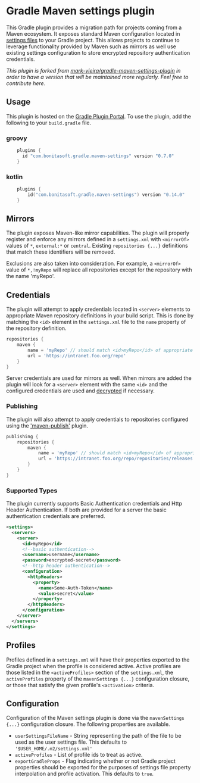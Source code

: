 # Gradle Maven settings plugin

This Gradle plugin provides a migration path for projects coming from a Maven ecosystem. It exposes standard Maven
configuration located in [settings files](http://maven.apache.org/settings.html) to your Gradle project. This allows 
projects to continue to leverage functionality provided by Maven such as mirrors as well use existing
settings configuration to store encrypted repository authentication credentials.

*This plugin is forked from [mark-vieira/gradle-maven-settings-plugin](https://github.com/mark-vieira/gradle-maven-settings-plugin) 
in order to have a version that will be maintained more regularly. Feel free to contribute here.*

## Usage
This plugin is hosted on the [Gradle Plugin Portal](https://plugins.gradle.org/plugin/net.linguica.maven-settings).
To use the plugin, add the following to your `build.gradle` file.

### groovy
```groovy
    plugins {
      id "com.bonitasoft.gradle.maven-settings" version "0.7.0"
    }
```
### kotlin
```kotlin
    plugins {
        id("com.bonitasoft.gradle.maven-settings") version "0.14.0"
    }
```

## Mirrors
The plugin exposes Maven-like mirror capabilities. The plugin will properly register and enforce any 
mirrors defined in a `settings.xml` with `<mirrorOf>` values of `*`, `external:*` or `central`. Existing 
`repositories {...}` definitions that match these identifiers will be removed. 

Exclusions are also taken into consideration. For example, a `<mirrorOf>` value of `*,!myRepo` will replace
all repositories except for the repository with the name 'myRepo'.

## Credentials
The plugin will attempt to apply credentials located in `<server>` elements to appropriate Maven repository 
definitions in your build script. This is done by matching the `<id>` element in the `settings.xml` file to the `name`
property of the repository definition.
```groovy
repositories {
    maven {
        name = 'myRepo' // should match <id>myRepo</id> of appropriate <server> in settings.xml
        url = 'https://intranet.foo.org/repo'
    }
}
```

Server credentials are used for mirrors as well. When mirrors are added the plugin will look for a `<server>` element 
with the same `<id>` and the configured credentials are used and [decrypted](http://maven.apache.org/guides/mini/guide-encryption.html) 
if necessary.

### Publishing
The plugin will also attempt to apply credentials to repositories configured using the 
['maven-publish'](https://docs.gradle.org/current/userguide/publishing_maven.html) plugin.
```groovy
publishing {
    repositories {
        maven {
            name = 'myRepo' // should match <id>myRepo</id> of appropriate <server> in settings.xml
            url = 'https://intranet.foo.org/repo/repositories/releases'
        }
    }
}
```
    

### Supported Types
The plugin currently supports Basic Authentication credentials and Http Header Authentication. If both are provided for a server
the basic authentication credentials are preferred.

```xml
<settings>
  <servers>
    <server>
      <id>myRepo</id>
      <!--basic authentication-->
      <username>username</username>
      <password>encrypted-secret</password>
      <!--http header authentication-->
      <configuration>
        <httpHeaders>
          <property>
            <name>Some-Auth-Token</name>
            <value>secret</value>
          </property>
        </httpHeaders>
      </configuration>
    </server>
  </servers>
</settings>
```

## Profiles
Profiles defined in a `settings.xml` will have their properties exported to the Gradle project when the profile is considered
active. Active profiles are those listed in the `<activeProfiles>` section of the `settings.xml`, the `activeProfiles`
property of the `mavenSettings {...}` configuration closure, or those that satisfy the given profile's `<activation>`
criteria.

## Configuration
Configuration of the Maven settings plugin is done via the `mavenSettings {...}` configuration closure. The following 
properties are available.

* `userSettingsFileName` - String representing the path of the file to be used as the user settings file. This defaults to 
`'$USER_HOME/.m2/settings.xml'`
* `activeProfiles` - List of profile ids to treat as active.
* `exportGradleProps` - Flag indicating whether or not Gradle project properties should be exported for the purposes of 
settings file property interpolation and profile activation. This defaults to `true`.
